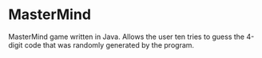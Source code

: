 # MasterMind
MasterMind game written in Java. Allows the user ten tries to guess the 4-digit code that was randomly generated by the program.
